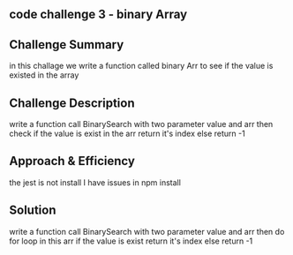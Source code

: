 ## code challenge 3 - binary Array
## Challenge Summary
in this challage we write a function called binary Arr to see if the value is existed in the array

## Challenge Description
write a function call BinarySearch with two parameter value and arr
then check if the value is exist in the arr return it's index else return -1
## Approach & Efficiency
the jest is not install
I have issues in npm install
## Solution
write a function call BinarySearch with two parameter value and arr
then do for loop in this arr 
if the value is exist return it's index
else return -1
